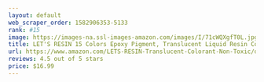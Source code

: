 ```yaml
---
layout: default 
﻿web_scraper_order: 1582906353-5133
rank: #15
image: https://images-na.ssl-images-amazon.com/images/I/71cWQXgfT0L.jpg
title: LET'S RESIN 15 Colors Epoxy Pigment, Translucent Liquid Resin Colorant Each 0.35oz, Non-Toxic…
url: https://www.amazon.com/LETS-RESIN-Translucent-Colorant-Non-Toxic/dp/B07QQKJN2X/ref=zg_mw_arts-crafts_15?_encoding=UTF8&psc=1&refRID=AC0VFVM6SB4FTE33VGXN
reviews: 4.5 out of 5 stars
price: $16.99 
---
```

